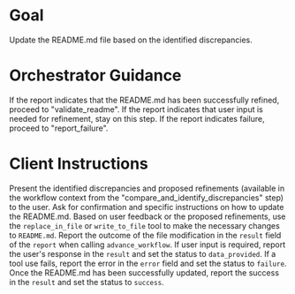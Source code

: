 # Goal
Update the README.md file based on the identified discrepancies.

# Orchestrator Guidance
If the report indicates that the README.md has been successfully refined, proceed to "validate_readme".
If the report indicates that user input is needed for refinement, stay on this step.
If the report indicates failure, proceed to "report_failure".

# Client Instructions
Present the identified discrepancies and proposed refinements (available in the workflow context from the "compare_and_identify_discrepancies" step) to the user. Ask for confirmation and specific instructions on how to update the README.md. Based on user feedback or the proposed refinements, use the `replace_in_file` or `write_to_file` tool to make the necessary changes to `README.md`. Report the outcome of the file modification in the `result` field of the `report` when calling `advance_workflow`. If user input is required, report the user's response in the `result` and set the status to `data_provided`. If a tool use fails, report the error in the `error` field and set the status to `failure`. Once the README.md has been successfully updated, report the success in the `result` and set the status to `success`.
